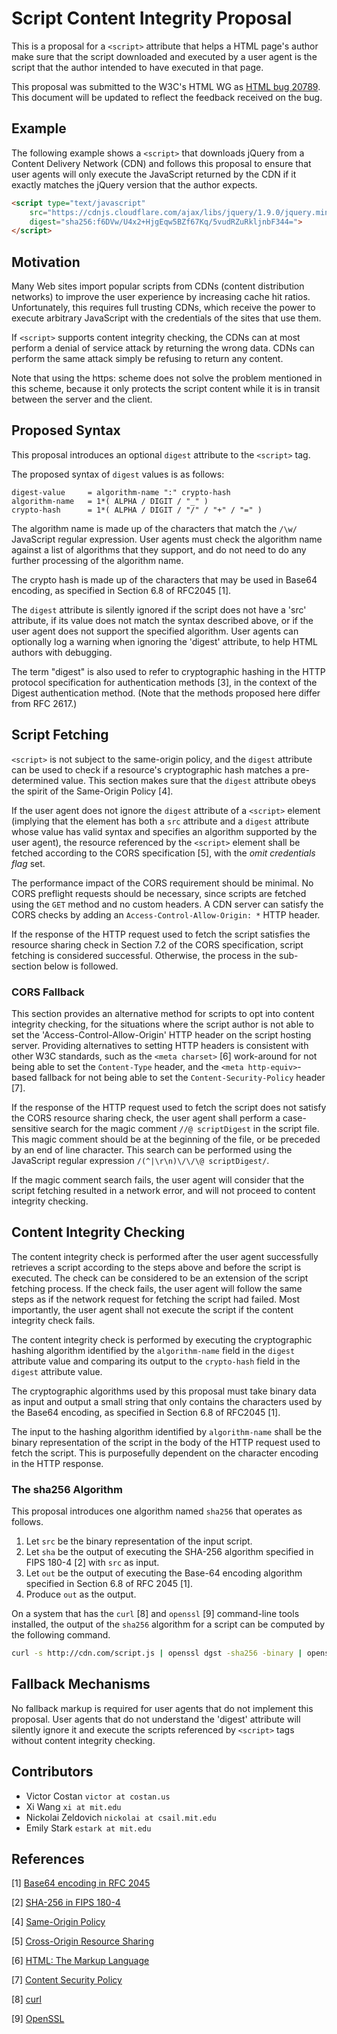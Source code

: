 # Script Content Integrity Proposal

This is a proposal for a `<script>` attribute that helps a HTML page's author
make sure that the script downloaded and executed by a user agent is the script
that the author intended to have executed in that page.

This proposal was submitted to the W3C's HTML WG as
[HTML bug 20789](https://www.w3.org/Bugs/Public/show_bug.cgi?id=20789). This
document will be updated to reflect the feedback received on the bug.


## Example

The following example shows a `<script>` that downloads jQuery from a Content
Delivery Network (CDN) and follows this proposal to ensure that user agents
will only execute the JavaScript returned by the CDN if it exactly matches the
jQuery version that the author expects.

```html
<script type="text/javascript"
    src="https://cdnjs.cloudflare.com/ajax/libs/jquery/1.9.0/jquery.min.js"
    digest="sha256:f6DVw/U4x2+HjgEqw5BZf67Kq/5vudRZuRkljnbF344=">
</script>
```


## Motivation

Many Web sites import popular scripts from CDNs (content distribution networks)
to improve the user experience by increasing cache hit ratios. Unfortunately,
this requires full trusting CDNs, which receive the power to execute arbitrary
JavaScript with the credentials of the sites that use them.

If `<script>` supports content integrity checking, the CDNs can at most perform
a denial of service attack by returning the wrong data. CDNs can perform the
same attack simply be refusing to return any content.

Note that using the https: scheme does not solve the problem mentioned in this
scheme, because it only protects the script content while it is in transit
between the server and the client.


## Proposed Syntax

This proposal introduces an optional `digest` attribute to the `<script>` tag.

The proposed syntax of `digest` values is as follows:

```
digest-value     = algorithm-name ":" crypto-hash
algorithm-name   = 1*( ALPHA / DIGIT / "_" )
crypto-hash      = 1*( ALPHA / DIGIT / "/" / "+" / "=" )
```

The algorithm name is made up of the characters that match the `/\w/`
JavaScript regular expression. User agents must check the algorithm name
against a list of algorithms that they support, and do not need to do any
further processing of the algorithm name.

The crypto hash is made up of the characters that may be used in Base64
encoding, as specified in Section 6.8 of RFC2045 [1].

The `digest` attribute is silently ignored if the script does not have a
'src' attribute, if its value does not match the syntax described above, or
if the user agent does not support the specified algorithm. User agents can
optionally log a warning when ignoring the 'digest' attribute, to help HTML
authors with debugging.

The term "digest" is also used to refer to cryptographic hashing in the HTTP
protocol specification for authentication methods [3], in the context of the
Digest authentication method. (Note that the methods proposed here differ from
RFC 2617.)


## Script Fetching

`<script>` is not subject to the same-origin policy, and the `digest` attribute
can be used to check if a resource's cryptographic hash matches a
pre-determined value. This section makes sure that the `digest` attribute obeys
the spirit of the Same-Origin Policy [4].

If the user agent does not ignore the `digest` attribute of a `<script>`
element (implying that the element has both a `src` attribute and a `digest`
attribute whose value has valid syntax and specifies an algorithm supported by
the user agent), the resource referenced by the `<script>` element shall be
fetched according to the CORS specification [5], with the _omit credentials
flag_ set.

The performance impact of the CORS requirement should be minimal. No CORS
preflight requests should be necessary, since scripts are fetched using the
`GET` method and no custom headers. A CDN server can satisfy the CORS checks by
adding an `Access-Control-Allow-Origin: *` HTTP header.

If the response of the HTTP request used to fetch the script satisfies the
resource sharing check in Section 7.2 of the CORS specification, script
fetching is considered successful. Otherwise, the process in the sub-section
below is followed.

### CORS Fallback

This section provides an alternative method for scripts to opt into content
integrity checking, for the situations where the script author is not able to
set the 'Access-Control-Allow-Origin' HTTP header on the script hosting server.
Providing alternatives to setting HTTP headers is consistent with other W3C
standards, such as the `<meta charset>` [6] work-around for not being able to
set the `Content-Type` header, and the `<meta http-equiv>`-based fallback for
not being able to set the `Content-Security-Policy` header [7].

If the response of the HTTP request used to fetch the script does not satisfy
the CORS resource sharing check, the user agent shall perform a case-sensitive
search for the magic comment `//@ scriptDigest` in the script file. This magic
comment should be at the beginning of the file, or be preceded by an end of
line character. This search can be performed using the JavaScript regular
expression `/(^|\r\n)\/\/\@ scriptDigest/`.

If the magic comment search fails, the user agent will consider that the script
fetching resulted in a network error, and will not proceed to content integrity
checking.


## Content Integrity Checking

The content integrity check is performed after the user agent successfully
retrieves a script according to the steps above and before the script is
executed. The check can be considered to be an extension of the script fetching
process. If the check fails, the user agent will follow the same steps as if
the network request for fetching the script had failed. Most importantly, the
user agent shall not execute the script if the content integrity check fails.

The content integrity check is performed by executing the cryptographic hashing
algorithm identified by the `algorithm-name` field in the `digest` attribute
value and comparing its output to the `crypto-hash` field in the `digest`
attribute value.

The cryptographic algorithms used by this proposal must take binary data as
input and output a small string that only contains the characters used by the
Base64 encoding, as specified in Section 6.8 of RFC2045 [1].

The input to the hashing algorithm identified by `algorithm-name` shall be the
binary representation of the script in the body of the HTTP request used to
fetch the script. This is purposefully dependent on the character encoding in
the HTTP response.

### The sha256 Algorithm

This proposal introduces one algorithm named `sha256` that operates as follows.

1. Let `src` be the binary representation of the input script.
1. Let `sha` be the output of executing the SHA-256 algorithm specified in FIPS
   180-4 [2] with `src` as input.
1. Let `out` be the output of executing the Base-64 encoding algorithm
   specified in Section 6.8 of RFC 2045 [1].
1. Produce `out` as the output.

On a system that has the `curl` [8] and `openssl` [9] command-line tools
installed, the output of the `sha256` algorithm for a script can be computed by
the following command.

```bash
curl -s http://cdn.com/script.js | openssl dgst -sha256 -binary | openssl enc -base64
```


## Fallback Mechanisms

No fallback markup is required for user agents that do not implement this
proposal. User agents that do not understand the 'digest' attribute will
silently ignore it and execute the scripts referenced by `<script>` tags
without content integrity checking.


## Contributors

* Victor Costan `victor at costan.us`
* Xi Wang `xi at mit.edu`
* Nickolai Zeldovich `nickolai at csail.mit.edu`
* Emily Stark `estark at mit.edu`


## References

[1] [Base64 encoding in RFC 2045](https://tools.ietf.org/html/rfc2045#section-6.8)

[2] [SHA-256 in FIPS 180-4](http://csrc.nist.gov/publications/fips/fips180-4/fips-180-4.pdf)

[4] [Same-Origin Policy](http://www.w3.org/Security/wiki/Same_Origin_Policy)

[5] [Cross-Origin Resource Sharing](http://www.w3.org/TR/cors/)

[6] [HTML: The Markup Language](http://www.w3.org/TR/html-markup/meta.charset.html)

[7] [Content Security Policy](https://dvcs.w3.org/hg/content-security-policy/raw-file/tip/csp-specification.dev.html#policy-delivery)

[8] [curl](http://curl.haxx.se/)

[9] [OpenSSL](http://www.openssl.org/)
